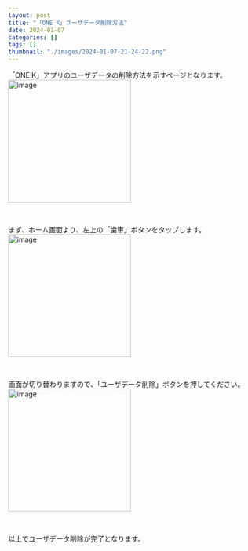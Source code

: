 ```yaml
---
layout: post
title: "「ONE K」ユーザデータ削除方法"
date: 2024-01-07
categories: []
tags: []
thumbnail: "./images/2024-01-07-21-24-22.png"
---
```


「ONE K」アプリのユーザデータの削除方法を示すページとなります。  
<img src="{{ './images/2024-01-07-21-24-22.png' }}" alt="image" width="250" class="center-image"/>

<br>

まず、ホーム画面より、左上の「歯車」ボタンをタップします。  
<img src="{{ './images/2024-01-07-21-26-53.png' }}" alt="image" width="250" class="center-image"/>

<br>

画面が切り替わりますので、「ユーザデータ削除」ボタンを押してください。  
<img src="{{ './images/2024-01-07-21-27-39.png' }}" alt="image" width="250" class="center-image"/>

<br>

以上でユーザデータ削除が完了となります。  
  
